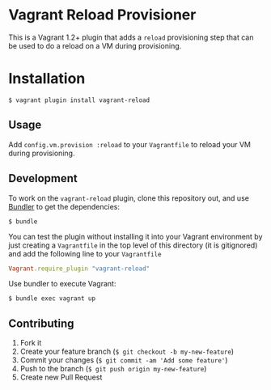# Vagrant Reload Provisioner

This is a Vagrant 1.2+ plugin that adds a `reload` provisioning step that can
be used to do a reload on a VM during provisioning.

# Installation

`$ vagrant plugin install vagrant-reload`

## Usage

Add `config.vm.provision :reload` to your `Vagrantfile` to reload your VM
during provisioning.

## Development

To work on the `vagrant-reload` plugin, clone this repository out, and use
[Bundler](http://gembundler.com) to get the dependencies:

    $ bundle

You can test the plugin without installing it into your Vagrant environment by 
just creating a `Vagrantfile` in the top level of this directory 
(it is gitignored) and add the following line to your `Vagrantfile` 

```ruby
Vagrant.require_plugin "vagrant-reload"
```
Use bundler to execute Vagrant:

    $ bundle exec vagrant up

## Contributing

1. Fork it
2. Create your feature branch (`$ git checkout -b my-new-feature`)
3. Commit your changes (`$ git commit -am 'Add some feature'`)
4. Push to the branch (`$ git push origin my-new-feature`)
5. Create new Pull Request
